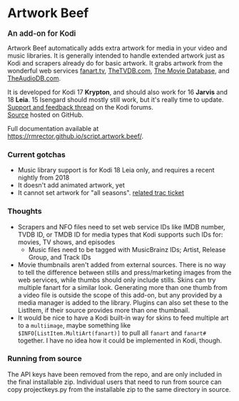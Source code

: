 # Artwork Beef
<span style="font-size: 1.2em; font-weight: 600">An add-on for Kodi</span>

Artwork Beef automatically adds extra artwork for media in your video and music libraries. It is generally intended to
handle extended artwork just as Kodi and scrapers already do for basic artwork. It grabs artwork from the wonderful web
services [fanart.tv], [TheTVDB.com], [The Movie Database], and [TheAudioDB.com].

[fanart.tv]: https://fanart.tv/
[TheTVDB.com]: http://thetvdb.com/
[The Movie Database]: https://www.themoviedb.org/
[TheAudioDB.com]: http://www.theaudiodb.com/

It is developed for Kodi 17 **Krypton**, and should also work for 16 **Jarvis** and 18 **Leia**.
15 Isengard should mostly still work, but it's really time to update.  
[Support and feedback thread](https://forum.kodi.tv/showthread.php?tid=258886) on the Kodi forums.  
[Source](https://github.com/rmrector/script.artwork.beef) hosted on GitHub.

Full documentation available at https://rmrector.github.io/script.artwork.beef/.

### Current gotchas

- Music library support is for Kodi 18 Leia only, and requires a recent nightly from 2018
- It doesn't add animated artwork, yet
- It cannot set artwork for "all seasons". [related trac ticket](https://trac.kodi.tv/ticket/16139)

### Thoughts

- Scrapers and NFO files need to set web service IDs like IMDB number, TVDB ID, or TMDB ID
  for media types that Kodi supports such IDs for: movies, TV shows, and episodes
  - Music files need to be tagged with MusicBrainz IDs; Artist, Release Group, and Track IDs
- Movie thumbnails aren't added from external sources. There is no way to tell the difference between stills
  and press/marketing images from the web services, while thumbs should only include stills.
  Skins can try multiple fanart for a similar look. Generating more than one thumb from
  a video file is outside the scope of this add-on, but any provided by a media manager is added to the library.
  Plugins can also set these to the ListItem, if their source provides more than one thumbnail.
- It would be nice to have a Kodi built-in way for skins to feed multiple art to a `multiimage`,
  maybe something like `$INFO[ListItem.MultiArt(fanart)]` to pull all `fanart` and `fanart#` together.
  I have no idea how it could be implemented in Kodi, though.

### Running from source

The API keys have been removed from the repo, and are only included in the final installable zip.
Individual users that need to run from source can copy projectkeys.py from the installable zip
to the same directory in source.
